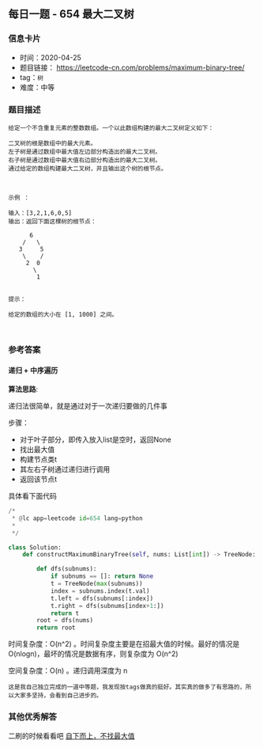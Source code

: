 ## 每日一题 - 654 最大二叉树

### 信息卡片

- 时间：2020-04-25
- 题目链接： https://leetcode-cn.com/problems/maximum-binary-tree/ 
- tag：`树`
- 难度：中等

### 题目描述

```
给定一个不含重复元素的整数数组。一个以此数组构建的最大二叉树定义如下：

二叉树的根是数组中的最大元素。
左子树是通过数组中最大值左边部分构造出的最大二叉树。
右子树是通过数组中最大值右边部分构造出的最大二叉树。
通过给定的数组构建最大二叉树，并且输出这个树的根节点。

 

示例 ：

输入：[3,2,1,6,0,5]
输出：返回下面这棵树的根节点：

      6
    /   \
   3     5
    \    / 
     2  0   
       \
        1
 

提示：

给定的数组的大小在 [1, 1000] 之间。
 
 

```



### 参考答案

#### 递归 + 中序遍历

**算法思路**:

 递归法很简单，就是通过对于一次递归要做的几件事
 
 步骤：
 - 对于叶子部分，即传入放入list是空时，返回None
 - 找出最大值
 - 构建节点类t
 - 其左右子树通过递归进行调用
 - 返回该节点t

具体看下面代码

```python
/*
 * @lc app=leetcode id=654 lang=python
 *
 */

class Solution:
    def constructMaximumBinaryTree(self, nums: List[int]) -> TreeNode:

        def dfs(subnums):
            if subnums == []: return None
            t = TreeNode(max(subnums))
            index = subnums.index(t.val)
            t.left = dfs(subnums[:index])
            t.right = dfs(subnums[index+1:])
            return t
        root = dfs(nums)
        return root

```

 时间复杂度：O(n^2) 。时间复杂度主要是在招最大值的时候。最好的情况是O(nlogn)，最坏的情况是数据有序，则复杂度为 O(n^2)
 
 空间复杂度：O(n) 。递归调用深度为 n 
 

```
这是我自己独立完成的一道中等题，我发现按tags做真的挺好。其实真的做多了有思路的，所以大家多坚持，会看到自己进步的。
```

### 其他优秀解答
二刷的时候看看吧
[自下而上，不找最大值](https://leetcode-cn.com/problems/maximum-binary-tree/solution/czi-xia-er-shang-by-ruo-shui-qing-ying/)

